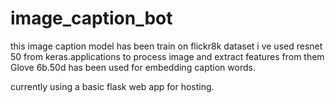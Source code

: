# image_caption_bot

this image caption model has been train on flickr8k dataset
i ve used resnet 50 from keras.applications to process image and extract features from them
Glove 6b.50d has been used for embedding caption words.

currently using a basic flask web app for hosting.

